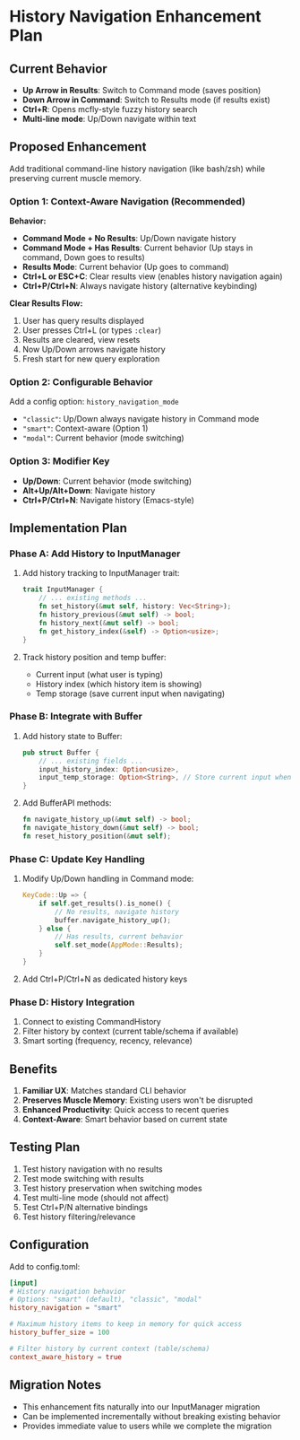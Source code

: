 # History Navigation Enhancement Plan

## Current Behavior
- **Up Arrow in Results**: Switch to Command mode (saves position)
- **Down Arrow in Command**: Switch to Results mode (if results exist)
- **Ctrl+R**: Opens mcfly-style fuzzy history search
- **Multi-line mode**: Up/Down navigate within text

## Proposed Enhancement
Add traditional command-line history navigation (like bash/zsh) while preserving current muscle memory.

### Option 1: Context-Aware Navigation (Recommended)
**Behavior:**
- **Command Mode + No Results**: Up/Down navigate history
- **Command Mode + Has Results**: Current behavior (Up stays in command, Down goes to results)
- **Results Mode**: Current behavior (Up goes to command)
- **Ctrl+L or ESC+C**: Clear results view (enables history navigation again)
- **Ctrl+P/Ctrl+N**: Always navigate history (alternative keybinding)

**Clear Results Flow:**
1. User has query results displayed
2. User presses Ctrl+L (or types `:clear`)
3. Results are cleared, view resets
4. Now Up/Down arrows navigate history
5. Fresh start for new query exploration

### Option 2: Configurable Behavior
Add a config option: `history_navigation_mode`
- `"classic"`: Up/Down always navigate history in Command mode
- `"smart"`: Context-aware (Option 1)
- `"modal"`: Current behavior (mode switching)

### Option 3: Modifier Key
- **Up/Down**: Current behavior (mode switching)
- **Alt+Up/Alt+Down**: Navigate history
- **Ctrl+P/Ctrl+N**: Navigate history (Emacs-style)

## Implementation Plan

### Phase A: Add History to InputManager
1. Add history tracking to InputManager trait:
   ```rust
   trait InputManager {
       // ... existing methods ...
       fn set_history(&mut self, history: Vec<String>);
       fn history_previous(&mut self) -> bool;
       fn history_next(&mut self) -> bool;
       fn get_history_index(&self) -> Option<usize>;
   }
   ```

2. Track history position and temp buffer:
   - Current input (what user is typing)
   - History index (which history item is showing)
   - Temp storage (save current input when navigating)

### Phase B: Integrate with Buffer
1. Add history state to Buffer:
   ```rust
   pub struct Buffer {
       // ... existing fields ...
       input_history_index: Option<usize>,
       input_temp_storage: Option<String>, // Store current input when navigating
   }
   ```

2. Add BufferAPI methods:
   ```rust
   fn navigate_history_up(&mut self) -> bool;
   fn navigate_history_down(&mut self) -> bool;
   fn reset_history_position(&mut self);
   ```

### Phase C: Update Key Handling
1. Modify Up/Down handling in Command mode:
   ```rust
   KeyCode::Up => {
       if self.get_results().is_none() {
           // No results, navigate history
           buffer.navigate_history_up();
       } else {
           // Has results, current behavior
           self.set_mode(AppMode::Results);
       }
   }
   ```

2. Add Ctrl+P/Ctrl+N as dedicated history keys

### Phase D: History Integration
1. Connect to existing CommandHistory
2. Filter history by context (current table/schema if available)
3. Smart sorting (frequency, recency, relevance)

## Benefits
1. **Familiar UX**: Matches standard CLI behavior
2. **Preserves Muscle Memory**: Existing users won't be disrupted
3. **Enhanced Productivity**: Quick access to recent queries
4. **Context-Aware**: Smart behavior based on current state

## Testing Plan
1. Test history navigation with no results
2. Test mode switching with results
3. Test history preservation when switching modes
4. Test multi-line mode (should not affect)
5. Test Ctrl+P/N alternative bindings
6. Test history filtering/relevance

## Configuration
Add to config.toml:
```toml
[input]
# History navigation behavior
# Options: "smart" (default), "classic", "modal"
history_navigation = "smart"

# Maximum history items to keep in memory for quick access
history_buffer_size = 100

# Filter history by current context (table/schema)
context_aware_history = true
```

## Migration Notes
- This enhancement fits naturally into our InputManager migration
- Can be implemented incrementally without breaking existing behavior
- Provides immediate value to users while we complete the migration